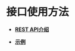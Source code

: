 # 接口使用方法<a name="ZH-CN_TOPIC_0107752339"></a>

-   **[REST API介绍](REST-API介绍.md)**  

-   **[示例](示例.md)**  


